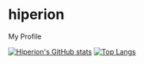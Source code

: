 # hiperion
My Profile

[![Hiperion's GitHub stats](https://github-readme-stats.vercel.app/api?username=hiperiondev)](https://github.com/anuraghazra/github-readme-stats)
[![Top Langs](https://github-readme-stats.vercel.app/api/top-langs/?username=hiperiondev)](https://github.com/anuraghazra/github-readme-stats)
